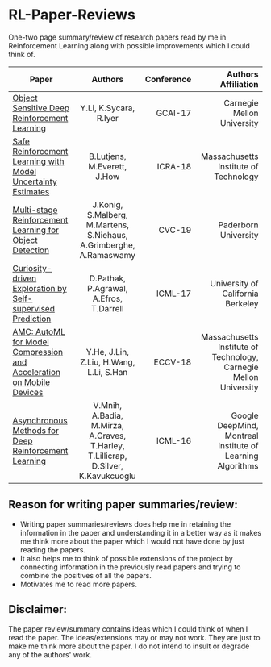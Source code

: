 # RL-Paper-Reviews
One-two page summary/review of research papers read by me in Reinforcement Learning along with possible improvements which I could think of.



| Paper         | Authors        | Conference  | Authors Affiliation |
| ------------- |:-------------:| -----:| -----:|
| [Object Sensitive Deep Reinforcement Learning](https://arxiv.org/abs/1809.06064) | Y.Li, K.Sycara, R.Iyer | GCAI-17  | Carnegie Mellon University |
| [Safe Reinforcement Learning with Model Uncertainty Estimates](https://arxiv.org/abs/1810.08700) | B.Lutjens, M.Everett, J.How      | ICRA-18 | Massachusetts Institute of Technology |
|[Multi-stage Reinforcement Learning for Object Detection](https://arxiv.org/pdf/1810.10325.pdf)| J.Konig, S.Malberg, M.Martens, S.Niehaus, A.Grimberghe, A.Ramaswamy| CVC-19 | Paderborn University|
| [Curiosity-driven Exploration by Self-supervised Prediction](https://arxiv.org/pdf/1705.05363.pdf) | D.Pathak, P.Agrawal, A.Efros, T.Darrell | ICML-17 | University of California Berkeley |
| [AMC: AutoML for Model Compression and Acceleration on Mobile Devices](https://arxiv.org/pdf/1802.03494.pdf) | Y.He, J.Lin, Z.Liu, H.Wang, L.Li, S.Han | ECCV-18 | Massachusetts Institute of Technology, Carnegie Mellon University |
| [Asynchronous Methods for Deep Reinforcement Learning](https://arxiv.org/pdf/1602.01783.pdf) | V.Mnih, A.Badia, M.Mirza, A.Graves, T.Harley, T.Lillicrap, D.Silver, K.Kavukcuoglu | ICML-16 | Google DeepMind, Montreal Institute of Learning Algorithms |


## Reason for writing paper summaries/review:
* Writing paper summaries/reviews does help me in retaining the information in the paper and understanding it in a better way as it makes me think more about the paper which I would not have done by just reading the papers. 
* It also helps me to think of possible extensions of the project by connecting information in the previously read papers and trying to combine the positives of all the papers.
* Motivates me to read more papers.


## Disclaimer:
The paper review/summary contains ideas which I could think of when I read the paper. The ideas/extensions may or may not work. They are just to make me think more about the paper. I do not intend to insult or degrade any of the authors' work.
